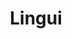 ---
codehost: https://github.com/lingui/js-lingui
logohandle: linguidev
sort: lingui
title: Lingui
twitter: https://x.com/LinguiJS
website: https://lingui.dev/
---
